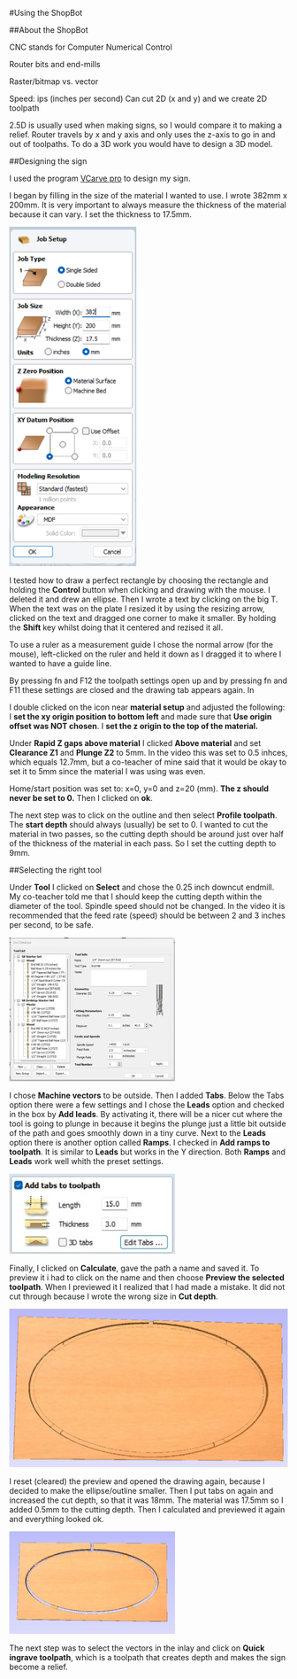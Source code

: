 
#Using the ShopBot

##About the ShopBot

CNC stands for Computer Numerical Control

Router bits and end-mills

Raster/bitmap vs. vector

Speed: ips (inches per second)
Can cut 2D (x and y) and we create 2D toolpath

2.5D is usually used when making signs, so I would compare it to making a relief. Router travels by x and y axis and only uses the z-axis to go in and out of toolpaths. To do a 3D work you would have to design a 3D model. 

##Designing the sign

I used the program [VCarve pro](https://www.markdownguide.org/basic-syntax/) to design my sign. 

I began by filling in the size of the material I wanted to use. I wrote 382mm x 200mm. It is very important to always measure the thickness of the material because it can vary. I set the thickness to 17.5mm.

![JobSetup](img/JobSetup230x613.png)

I tested how to draw a perfect rectangle by choosing the rectangle and holding the **Control** button when clicking and drawing with the mouse. I deleted it and drew an ellipse. Then I wrote a text by clicking on the big T. When the text was on the plate I resized it by using the resizing arrow, clicked on the text and dragged one corner to make it smaller. By holding the **Shift** key whilst doing that it centered and rezised it all.

To use a ruler as a measurement guide I chose the normal arrow (for the mouse), left-clicked on the ruler and held it down as I dragged it to where I wanted to have a guide line. 

By pressing fn and F12 the toolpath settings open up and by pressing fn and F11 these settings are closed and the drawing tab appears again. In 

I double clicked on the icon near **material setup** and adjusted the following:
I **set the xy origin position to bottom left** and made sure that **Use origin offset was NOT chosen**. I **set the z origin to the top of the material.**

Under **Rapid Z gaps above material** I clicked **Above material** and set **Clearance Z1** and  **Plunge Z2** to 5mm. In the video this was set to 0.5 inhces, which equals 12.7mm, but a co-teacher of mine said that it would be okay to set it to 5mm since the material I was using was even. 

Home/start position was set to: x=0, y=0 and z=20 (mm). **The z should never be set to 0.**
Then I clicked on **ok**.

The next step was to click on the outline and then select **Profile toolpath**. The **start depth** should always (usually) be set to 0. I wanted to cut the material in two passes, so the cutting depth should be around just over half of the thickness of the material in each pass. So I set the cutting depth to 9mm.

##Selecting the right tool

Under **Tool** I clicked on **Select** and chose the 0.25 inch downcut endmill. My co-teacher told me that I should keep the cutting depth within the diameter of the tool. Spindle speed should not be changed. In the video it is recommended that the feed rate (speed) should be between 2 and 3 inches per second, to be safe. 

![CuttingToolOutline](img/CuttingToolSettingsForOutline300x260.jpg)

I chose **Machine vectors** to be outside. Then I added **Tabs**. 
Below the Tabs option there were a few settings and I chose the **Leads** option and checked in the box by **Add leads**. By activating it, there will be a nicer cut where the tool is going to plunge in because it begins the plunge just a little bit outside of the path and goes smoothly down in a tiny curve. Next to the **Leads** option there is another option called **Ramps**. I checked in **Add ramps to toolpath**. It is similar to **Leads** but works in the Y direction. Both **Ramps** and **Leads** work well whith the preset settings. 

![AddTabsToToolpath](img/AddTabsToToolpath300x145.jpg)

Finally, I clicked on **Calculate**, gave the path a name and saved it. To preview it i had to click on the name and then choose **Preview the selected toolpath**. When I previewed it I realized that I had made a mistake. It did not cut through because I wrote the wrong size in **Cut depth**. 

![WillNotCutThrough](img/ToolpathDidNotCutThrough.jpg)

I reset (cleared) the preview and opened the drawing again, because I decided to make the ellipse/outline smaller. Then I put tabs on again and increased the cut depth, so that it was 18mm. The material was 17.5mm so I added 0.5mm to the cutting depth. Then I calculated and previewed it again and everything looked ok.

![WillCutThrough](img/Preview_outline_willCutThrough300x185.jpg)

The next step was to select the vectors in the inlay and click on **Quick ingrave toolpath**, which is a toolpath that creates depth and makes the sign become a relief. 




